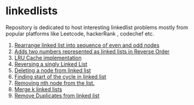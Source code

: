 # linkedlists

Repository is dedicated to host interesting linkedlist problems mostly from popular platforms like Leetcode, hackerRank , codechef etc.

1. [Rearrange linked list into sequence of even and odd nodes](https://github.com/KumarAbhinav2/linkedlists/blob/master/odd_even_ll(LTM-328).py)
2. [Adds two numbers represented as linked lists in Reverse Order](https://github.com/KumarAbhinav2/linkedlists/blob/master/add_two_numbers(LTM-2).py)
3. [LRU Cache implementation](https://github.com/KumarAbhinav2/linkedlists/blob/master/LRU_Cache(LTM-146).py) 
4. [Reversing a singly Linked List](https://github.com/KumarAbhinav2/linkedlists/blob/master/reverse_a_ll(LTE-206).py) 
5. [Deleting a node from linked list](https://github.com/KumarAbhinav2/linkedlists/blob/master/deleteNodeInLinkedList_middle(LTE-237).py)
6. [Finding start of the cycle in linked list](https://github.com/KumarAbhinav2/linkedlists/blob/master/findingTheStartOfCycleInLinkedList(LTM-142).py)
7. [Removing nth node from the list.](https://github.com/KumarAbhinav2/linkedlists/blob/master/removeNthNodeFromEndOfTheList(LTM-19).py)
8. [Merge k linked lists](https://github.com/KumarAbhinav2/linkedlists/blob/master/mergeKLists(LTH-23).py)
9. [Remove Duplicates from linked list](https://github.com/KumarAbhinav2/linkedlists/blob/master/removeDuplicatesFromll(LTE-83).py)
